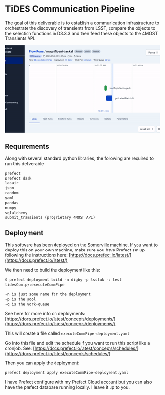 # TiDES Communication Pipeline

The goal of this deliverable is to establish a communication infrastructure to orchestrate the discovery of transients from LSST, compare the objects to the selection functions in D3.3.3 and then feed these objects to the 4MOST Transients API.

![The Flow executing on prefect](FlowD334.gif)

## Requirements

Along with several standard python libraries, the following are required to run this deliverable

```
prefect
prefect_dask
lasair
json
random
yaml
pandas
numpy
sqlalchemy
submit_transients (proprietary 4MOST API)
```
## Deployment

This software has been deployed on the Somerville machine. If you want to deploy this on your own machine, make sure you have Prefect set up following the instructions here: [https://docs.prefect.io/latest/](https://docs.prefect.io/latest/)

We then need to build the deployment like this:

```
$ prefect deployment build -n digby -p lsstuk -q test tidesCom.py:executeCommPipe

-n is just some name for the deployment
-p is the pool
-q is the work-queue
```
See here for more info on deployments: [https://docs.prefect.io/latest/concepts/deployments/](https://docs.prefect.io/latest/concepts/deployments/)

This will create a file called `executeCommPipe-deployment.yaml`

Go into this file and edit the schedule if you want to run this script like a cronjob. See: [https://docs.prefect.io/latest/concepts/schedules/](https://docs.prefect.io/latest/concepts/schedules/)

Then you can apply the deployment:

```
prefect deployment apply executeCommPipe-deployment.yaml
```

I have Prefect configure with my Prefect Cloud account but you can also have the prefect database running locally. I leave it up to you.


